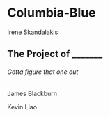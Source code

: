 # Columbia-Blue
Irene Skandalakis
## The Project of _______
###### Gotta figure that one out
James Blackburn

Kevin Liao
